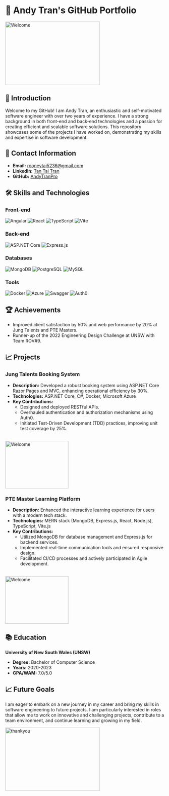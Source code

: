 # 📄 Andy Tran's GitHub Portfolio
<img src="https://media3.giphy.com/media/v1.Y2lkPTc5MGI3NjExZTkwa2wwZ2JvYTZ3bThvYm5pZGZuZTFrbDRvcWIxaGlxamw1YXBkaCZlcD12MV9pbnRlcm5hbF9naWZfYnlfaWQmY3Q9Zw/OK914NO5d8ey9sSNAQ/giphy.webp" width="300" height="200" alt="Welcome">

## 👋 Introduction

Welcome to my GitHub! I am Andy Tran, an enthusiastic and self-motivated software engineer with over two years of experience. I have a strong background in both front-end and back-end technologies and a passion for creating efficient and scalable software solutions. This repository showcases some of the projects I have worked on, demonstrating my skills and expertise in software development.

## 🔗 Contact Information

- **Email:** rooneytai5236@gmail.com
- **LinkedIn:** [Tan Tai Tran](https://www.linkedin.com/in/tan-tai-tran-6626732a5/)
- **GitHub:** [AndyTranPro](https://github.com/AndyTranPro)

## 🛠️ Skills and Technologies

### Front-end
![Angular](https://img.shields.io/badge/Angular-DD0031?style=for-the-badge&logo=angular&logoColor=white)
![React](https://img.shields.io/badge/React-61DAFB?style=for-the-badge&logo=react&logoColor=black)
![TypeScript](https://img.shields.io/badge/TypeScript-007ACC?style=for-the-badge&logo=typescript&logoColor=white)
![Vite](https://img.shields.io/badge/Vite-646CFF?style=for-the-badge&logo=vite&logoColor=white)

### Back-end
![ASP.NET Core](https://img.shields.io/badge/ASP.NET%20Core-512BD4?style=for-the-badge&logo=.net&logoColor=white)
![Express.js](https://img.shields.io/badge/Express.js-000000?style=for-the-badge&logo=express&logoColor=white)

### Databases
![MongoDB](https://img.shields.io/badge/MongoDB-47A248?style=for-the-badge&logo=mongodb&logoColor=white)
![PostgreSQL](https://img.shields.io/badge/PostgreSQL-336791?style=for-the-badge&logo=postgresql&logoColor=white)
![MySQL](https://img.shields.io/badge/MySQL-4479A1?style=for-the-badge&logo=mysql&logoColor=white)

### Tools
![Docker](https://img.shields.io/badge/Docker-2496ED?style=for-the-badge&logo=docker&logoColor=white)
![Azure](https://img.shields.io/badge/Azure-0078D4?style=for-the-badge&logo=microsoft-azure&logoColor=white)
![Swagger](https://img.shields.io/badge/Swagger-85EA2D?style=for-the-badge&logo=swagger&logoColor=black)
![Auth0](https://img.shields.io/badge/Auth0-EB5424?style=for-the-badge&logo=auth0&logoColor=white)

## 🏆 Achievements

- Improved client satisfaction by 50% and web performance by 20% at Jung Talents and PTE Masters.
- Runner-up of the 2022 Engineering Design Challenge at UNSW with Team ROV#9.

## 📈 Projects

### Jung Talents Booking System
- **Description:** Developed a robust booking system using ASP.NET Core Razor Pages and MVC, enhancing operational efficiency by 30%.
- **Technologies:** ASP.NET Core, C#, Docker, Microsoft Azure
- **Key Contributions:**
  - Designed and deployed RESTful APIs.
  - Overhauled authentication and authorization mechanisms using Auth0.
  - Initiated Test-Driven Development (TDD) practices, improving unit test coverage by 25%.
<br>
<img src="https://media.licdn.com/dms/image/D5603AQEBtqwPlnd1vg/profile-displayphoto-shrink_200_200/0/1680921187838?e=2147483647&v=beta&t=Yx1MP-DphWYG8EUD6lzmxOr5TRpwHnD_Vv1ZMt3Pno0" width="200" height="150" alt="Welcome">

### PTE Master Learning Platform
- **Description:** Enhanced the interactive learning experience for users with a modern tech stack.
- **Technologies:** MERN stack (MongoDB, Express.js, React, Node.js), TypeScript, Vite.js
- **Key Contributions:**
  - Utilized MongoDB for database management and Express.js for backend services.
  - Implemented real-time communication tools and ensured responsive design.
  - Facilitated CI/CD processes and actively participated in Agile development.
<br>
<img src="https://www.masterpte.com.au/assets/images/PTE-master.png" width="200" height="150" alt="Welcome">
<br>

## 📚 Education

**University of New South Wales (UNSW)**
- **Degree:** Bachelor of Computer Science
- **Years:** 2020-2023
- **GPA/WAM:** 7.0/5.0

## 📈 Future Goals

I am eager to embark on a new journey in my career and bring my skills in software engineering to future projects. I am particularly interested in roles that allow me to work on innovative and challenging projects, contribute to a team environment, and continue learning and growing in my field.

<img src="https://media2.giphy.com/media/v1.Y2lkPTc5MGI3NjExZmYyM2o1MzN1aHYzeTJzdG9pb3cwbXNlMGZ6bW41dGNjb2Jrc2hyaCZlcD12MV9pbnRlcm5hbF9naWZfYnlfaWQmY3Q9Zw/3o6ozuHcxTtVWJJn32/giphy.webp" width="300" height="200" alt="thankyou">
